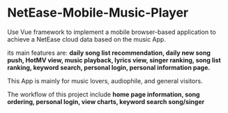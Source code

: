 # NetEase-Mobile-Music-Player

Use Vue framework to implement a mobile browser-based application to achieve a NetEase cloud data based on the music App.

its main features are: **daily song list recommendation, daily new song push, HotMV view, music playback, lyrics view, singer ranking, song list ranking, keyword search, personal login, personal information page.**

This App is mainly for music lovers, audiophile, and general visitors. 

The workflow of this project include **home page information, song ordering, personal login, view charts, keyword search song/singer**
